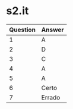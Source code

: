 # s2.it

Question  | Answer
------------ | -------------
1 | A 
2 | D
3 | C
4 | A
5 | A
6 | Certo
7 | Errado

